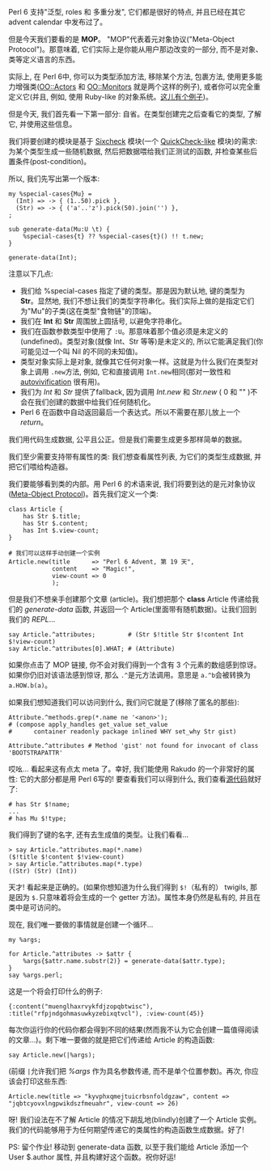 

Perl 6 支持"泛型, roles 和 多重分发", 它们都是很好的特点, 并且已经在其它 advent calendar 中发布过了。



但是今天我们要看的是 **MOP**。 "MOP"代表着元对象协议("Meta-Object Protocol")。那意味着, 它们实际上是你能从用户那边改变的一部分, 而不是对象、类等定义语言的东西。



实际上, 在 Perl 6中, 你可以为类型添加方法, 移除某个方法, 包裹方法, 使用更多能力增强类([OO::Actors](https://github.com/jnthn/oo-actors)  和 [OO::Monitors](https://github.com/jnthn/oo-monitors) 就是两个这样的例子), 或者你可以完全重定义它(并且, 例如, 使用 Ruby-like 的对象系统。[这儿有个例子](https://github.com/edumentab/rakudo-and-nqp-internals-course))。



但是今天, 我们首先看一下第一部分: 自省。在类型创建完之后查看它的类型, 了解它, 并使用这些信息。



我们将要创建的模块是基于 [Sixcheck](https://github.com/vendethiel/sixcheck) 模块(一个 [QuickCheck-like](https://en.wikipedia.org/wiki/QuickCheck) 模块)的需求: 为某个类型生成一些随机数据, 然后把数据喂给我们正测试的函数, 并检查某些后置条件(post-condition)。



所以, 我们先写出第一个版本:

``` perl6
my %special-cases{Mu} = 
  (Int) => -> { (1..50).pick },
  (Str) => -> { ('a'..'z').pick(50).join('') },
;

sub generate-data(Mu:U \t) {
    %special-cases{t} ?? %special-cases{t}() !! t.new;
}

generate-data(Int);
```

注意以下几点:

- 我们给 %special-cases 指定了键的类型。那是因为默认地, 键的类型为 **Str**。显然地, 我们不想让我们的类型字符串化。我们实际上做的是指定它们为"Mu"的子类(这在类型"食物链"的顶端)。
- 我们在 **Int** 和 **Str** 周围放上圆括号, 以避免字符串化。
- 我们在函数参数类型中使用了 `:U`。那意味着那个值必须是未定义的(undefined)。类型对象(就像 Int、Str 等等)是未定义的, 所以它能满足我们(你可能见过一个叫 Nil 的不同的未知值)。
- 类型对象实际上是对象, 就像其它任何对象一样。这就是为什么我们在类型对象上调用 `.new`方法, 例如, 它和直接调用 `Int.new`相同(那对一致性和 [autovivification](https://design.perl6.org/S09.html#Autovivification) 很有用)。
- 我们为 *Int* 和 *Str* 提供了fallback, 因为调用 *Int.new* 和 *Str.new* ( 0 和 "" )不会在我们创建的数据中给我们任何随机化。
- Perl 6 在函数中自动返回最后一个表达式。所以不需要在那儿放上一个 *return*。

我们用代码生成数据, 公平且公正。但是我们需要生成更多那样简单的数据。



我们至少需要支持带有属性的类: 我们想查看属性列表, 为它们的类型生成数据, 并把它们喂给构造器。



我们要能够看到类的内部。用 Perl 6 的术语来说, 我们将要到达的是元对象协议([Meta-Object Protocol](https://perl6advent.wordpress.com/2010/12/22/day-22-the-meta-object-protocol/))。首先我们定义一个类:

``` perl6
class Article {
    has Str $.title;
    has Str $.content;
    has Int $.view-count;
}

# 我们可以这样手动创建一个实例
Article.new(title      => "Perl 6 Advent, 第 19 天",
            content    => "Magic!",
            view-count => 0
            );
```

但是我们不想亲手创建那个文章 (article)。我们想把那个 **class** Article 传递给我们的 *generate-data* 函数, 并返回一个 Article(里面带有随机数据)。让我们回到我们的 *REPL*...

``` perl6
say Article.^attributes;         # (Str $!title Str $!content Int $!view-count)
say Article.^attributes[0].WHAT; # (Attribute)
```

如果你点击了 MOP 链接, 你不会对我们得到一个含有 3 个元素的数组感到惊讶。如果你仍旧对该语法感到惊讶, 那么 `.^`是元方法调用。意思是 `a.^b`会被转换为 `a.HOW.b(a)`。



如果我们想知道我们可以访问到什么, 我们问它就是了(移除了匿名的那些):

``` perl6
Attribute.^methods.grep(*.name ne '<anon>'); 
# (compose apply_handles get_value set_value 
#      container readonly package inlined WHY set_why Str gist)

Attribute.^attributes # Method 'gist' not found for invocant of class 'BOOTSTRAPATTR'
```

哎吆… 看起来这有点太 meta 了。幸好, 我们能使用 Rakudo 的一个非常好的属性: 它的大部分都是用 Perl 6写的! 要查看我们可以得到什么, 我们查看[源代码](https://github.com/rakudo/rakudo/blob/nom/src/core/Attribute.pm)就好了:

``` perl6
# has Str $!name;
...
# has Mu $!type;
```

我们得到了键的名字, 还有去生成值的类型。让我们看看...

``` perl6
> say Article.^attributes.map(*.name)
($!title $!content $!view-count)
> say Article.^attributes.map(*.type)
((Str) (Str) (Int))
```

天才! 看起来是正确的。(如果你想知道为什么我们得到 `$!`（私有的） twigils, 那是因为 `$.`只意味着将会生成的一个 getter 方法)。属性本身仍然是私有的, 并且在类中是可访问的。



现在, 我们唯一要做的事情就是创建一个循环...



``` perl6
my %args;

for Article.^attributes -> $attr {
    %args{$attr.name.substr(2)} = generate-data($attr.type);
}
say %args.perl;
```

这是一个将会打印什么的例子:

``` perl6
{:content("muenglhaxrvykfdjzopqbtwisc"), :title("rfpjndgohmasuwkyzebixqtvcl"), :view-count(45)}
```

每次你运行你的代码你都会得到不同的结果(然而我不认为它会创建一篇值得阅读的文章…)。剩下唯一要做的就是把它们传递给 Article 的构造函数:

``` perl6
say Article.new(|%args);
```

(前缀 `|`允许我们把 *%args* 作为具名参数传递, 而不是单个位置参数)。再次, 你应该会打印这些东西:

``` perl6
Article.new(title => "kyvphxqmejtuicrbsnfoldgzaw", content => "jqbtcyovxlngpwikdszfmeuahr", view-count => 26)
```

呀! 我们设法在不了解 Article 的情况下胡乱地(blindly)创建了一个 Article 实例。 我们的代码能够用于为任何期望传递它的类属性的构造函数生成数据。好了!

PS: 留个作业! 移动到 generate-data 函数, 以至于我们能给 Article 添加一个 User $.author 属性, 并且构建好这个函数。祝你好运!
